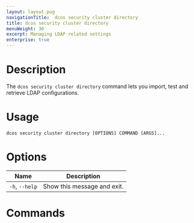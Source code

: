 ```yaml
---
layout: layout.pug
navigationTitle:  dcos security cluster directory 
title: dcos security cluster directory
menuWeight: 30
excerpt: Managing LDAP related settings 
enterprise: true
---
```


# Description

The `dcos security cluster directory` command lets you import, test and retrieve LDAP configurations.

# Usage

```
dcos security cluster directory [OPTIONS] COMMAND [ARGS]...
```


# Options

| Name | Description |
|------|-------------------|
| `-h`, `--help` | Show this message and exit.|

# Commands


